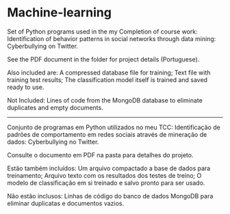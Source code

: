 # Machine-learning 
Set of Python programs used in the my Completion of course work: Identification of behavior patterns in social networks through data mining: Cyberbullying on Twitter.

See the PDF document in the folder for project details (Portuguese).

Also included are: 
A compressed database file for training; 
Text file with training test results; 
The classification model itself is trained and saved ready to use.

Not Included: Lines of code from the MongoDB database to eliminate duplicates and empty documents.

-------------------------------------------------------------


Conjunto de programas em Python utilizados no meu TCC: Identificação de padrões de comportamento em redes sociais através de mineração de dados: Cyberbullying no Twitter.

Consulte o documento em PDF na pasta para detalhes do projeto.

Estão também incluídos: 
Um arquivo compactado a base de dados para treinamento; 
Arquivo texto com os resultados dos testes de treino; 
O modelo de classificação em si treinado e salvo pronto para ser usado.

Não estão inclusos:
Linhas de código do banco de dados MongoDB para eliminar duplicatas e documentos vazios.


